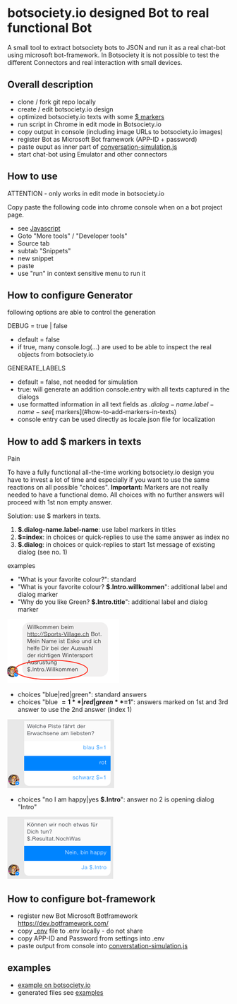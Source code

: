 # botsociety.io designed Bot to real functional Bot
A small tool to extract botsociety bots to JSON and run it as a real chat-bot using microsoft bot-framework.
In Botsociety it is not possible to test the different Connectors and real interaction with small devices.

## Overall description
- clone / fork git repo locally
- create / edit botsociety.io design
- optimized botsociety.io texts with some [$ markers](#how-to-add-markers-in-texts)
- run script in Chrome in edit mode in Botsociety.io
- copy  output in console (including image URLs to botsociety.io images)
- register Bot as Microsoft Bot framework (APP-ID + password)
- paste ouput as inner part of [conversation-simulation.js](conversation-simulation.js)
- start chat-bot using Emulator and other connectors

## How to use
ATTENTION - only works in edit mode in botsociety.io

Copy paste the following code into chrome console when on a bot project page. 
- see [Javascript](chrome/create-JSON-from-bot.js)
- Goto "More tools" / "Developer tools"
- Source tab
- subtab "Snippets"
- new snippet
- paste
- use "run" in context sensitive menu to run it

## How to configure Generator

following options are able to control the generation

DEBUG = true | false
- default = false
- if true, many console.log(...) are used to be able to inspect the real objects from botsociety.io

GENERATE_LABELS
- default = false, not needed for simulation
- true: will generate an addition console.entry with all texts captured in the dialogs
- use formatted information in all text fields as $.dialog-name.label-name - see [$ markers](#how-to-add-markers-in-texts)
- console entry can be used directly as locale.json file for localization

## How to add $ markers in texts 
Pain

To have a fully functional all-the-time working botsociety.io design you have to invest a lot of time and especially if you want to use the same reactions on all possible "choices".
**Important:** Markers are not really needed to have a functional demo. All choices with no further answers will proceed with 1st non empty answer.

Solution: use $ markers in texts.

1. **$.dialog-name.label-name**: use label markers in titles
2. **$=index**: in choices or quick-replies to use the same answer as index no
3. **$.dialog**: in choices or quick-replies to start 1st message of existing dialog (see no. 1)

examples
- "What is your favorite colour?": standard
- "What is your favorite colour? **$.Intro.willkommen**": additional label and dialog marker
- "Why do you like Green? **$.Intro.title**": additional label and dialog marker

![ScreenShot](images/marker.dialog.label.png)
- choices "blue|red|green": standard answers
- choices "blue **$=1**|red|green **$=1**": answers marked on 1st and 3rd answer to use the 2nd answer (index 1)

![ScreenShot](images/marker.choices.reference.png)
- choices "no I am happy|yes **$.Intro**": answer no 2 is opening dialog "Intro"

![ScreenShot](images/markers.dialog.link.png)


## How to configure bot-framework
- register new Bot Microsoft Botframework https://dev.botframework.com/
- copy [_env](_env) file to .env locally - do not share 
- copy APP-ID and Password from settings into .env
- paste output from console into [converstation-simulation.js](converstation-simulation.js)


## examples
- [example on botsociety.io](https://botsociety.io/s/58deaf67cdf2eb63000d4fa3?b=58deb1a4cdf2eb63000d4fa6)
- generated files see [examples](examples/)
